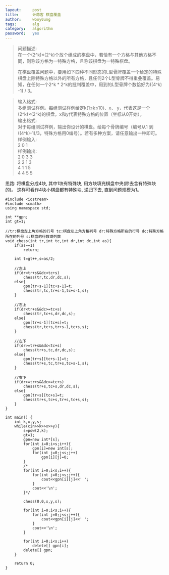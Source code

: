```yaml
---
layout:     post
title:      计蒜客 棋盘覆盖
author:     wooy0ung
tags: 	    alg
category:   algorithm
password:   yes
---
```



>问题描述:  
>在一个(2^k)×(2^k)个放个组成的棋盘中，若恰有一个方格与其他方格不同，则称该方格为一特殊方格，且称该棋盘为一特殊棋盘。  
>  
>在棋盘覆盖问题中，要用如下四种不同形态的L型骨牌覆盖一个给定的特殊棋盘上除特殊方格以外的所有方格，且任何2个L型骨牌不得重叠覆盖。易知，在任何一个2^k * 2^k的批判覆盖中，用到的L型骨牌个数恰好为((4^k) -1) / 3。  
<!-- more -->
>  
>输入格式:  
>多组测试样例。每组测试样例给定k(1≤k≤10)、x、 y，代表这是一个(2^k)×(2^k)的棋盘，x和y代表特殊方格的位置（坐标从0开始）。  
>输出格式:  
>对于每组测试样例，输出你设计的棋盘。给每个骨牌编号（编号从1 到((4^k)-1)/3，特殊方格用0编号）。若有多种方案，请任意输出一种即可。  
>样例输入:  
>2 0 1  
>样例输出:  
>2 0 3 3  
>2 2 1 3  
>4 1 1 5  
>4 4 5 5  


思路: 将棋盘分成4块, 其中1块有特殊块, 用方块填充棋盘中央(除去含有特殊块的)。
这样可看作4块小棋盘都有特殊块, 递归下去, 直到问题规模为1。

```
#include <iostream>
#include <cmath>
using namespace std;

int **gpn;
int gt=1;

//tr:棋盘左上角方格的行号 tc:棋盘左上角方格列号 dr:特殊方格所在的行号 dc:特殊方格所在的列号 s:棋盘的行数或列数
void chess(int tr,int tc,int dr,int dc,int as){
    if(as==1)
        return;

    int t=gt++,s=as/2;

    //左上
    if(dr<tr+s&&dc<tc+s)
        chess(tr,tc,dr,dc,s);
    else{
        gpn[tr+s-1][tc+s-1]=t;
        chess(tr,tc,tr+s-1,tc+s-1,s);
    }

    //右上
    if(dr<tr+s&&dc>=tc+s)
        chess(tr,tc+s,dr,dc,s);
    else{
        gpn[tr+s-1][tc+s]=t;
        chess(tr,tc+s,tr+s-1,tc+s,s);
    }

    //左下
    if(dr>=tr+s&&dc<tc+s)
        chess(tr+s,tc,dr,dc,s);
    else{
        gpn[tr+s][tc+s-1]=t;
        chess(tr+s,tc,tr+s,tc+s-1,s);
    }

    //右下
    if(dr>=tr+s&&dc>=tc+s)
        chess(tr+s,tc+s,dr,dc,s);
    else{
        gpn[tr+s][tc+s]=t;
        chess(tr+s,tc+s,tr+s,tc+s,s);
    }
}

int main() {
    int k,x,y,s;
    while(cin>>k>>x>>y){
        s=pow(2,k);
        gt=1;
        gpn=new int*[s];
        for(int i=0;i<s;i++){
            gpn[i]=new int[s];
            for(int j=0;j<s;j++)
                gpn[i][j]=0;
        }
        /*
        for(int i=0;i<s;i++){
            for(int j=0;j<s;j++){
                cout<<gpn[i][j]<<' ';
            }
            cout<<'\n';
        }*/

        chess(0,0,x,y,s);

        for(int i=0;i<s;i++){
            for(int j=0;j<s;j++){
                cout<<gpn[i][j]<<' ';
            }
            cout<<'\n';
        }

        for(int i=0;i<s;i++)
            delete[] gpn[i];
        delete[] gpn;
    }

    return 0;
}
```